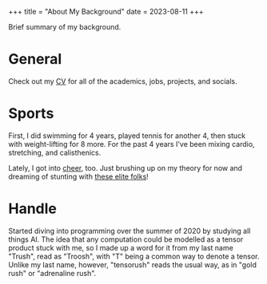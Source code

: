 +++
title = "About My Background"
date = 2023-08-11
+++

Brief summary of my background.

<!-- more -->

# **General**

Check out my [CV](https://tensorush.github.io/cv/en.pdf) for all of the academics, jobs, projects, and socials.

# **Sports**

First, I did swimming for 4 years, played tennis for another 4, then stuck with weight-lifting for 8 more. For the past 4 years I've been mixing cardio, stretching, and calisthenics.

Lately, I got into [cheer](@/cns.md), too. Just brushing up on my theory for now and dreaming of stunting with [these elite folks](@/csg.md)!

# **Handle**

Started diving into programming over the summer of 2020 by studying all things AI. The idea that any computation could be modelled as a tensor product stuck with me, so I made up a word for it from my last name "Trush", read as "Troosh", with "T" being a common way to denote a tensor. Unlike my last name, however, "tensorush" reads the usual way, as in "gold rush" or "adrenaline rush".
